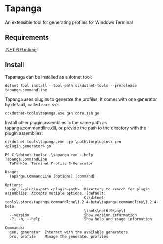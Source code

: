 ﻿# Tapanga

An extensible tool for generating profiles for Windows Terminal

## Requirements

[.NET 6 Runtime](https://dotnet.microsoft.com/download/dotnet/6.0)

## Install

Tapanaga can be installed as a dotnet tool:

```
dotnet tool install --tool-path c:\dotnet-tools --prerelease tapanga.commandline
```

Tapanga uses plugins to generate the profiles. It comes with one generator by
default, called `core.ssh`.

```
c:\dotnet-tools\tapanga.exe gen core.ssh go
```

Install other plugin assemblies in the same path as tapanga.commandline.dll, or provide the path to the
directory with the plugin assemblies:

```
c:\dotnet-tools\tapanga.exe -pp \path\to\plugins\ gen <plugin.generator> go
```

```
PS C:\dotnet-tools> .\tapanga.exe --help
Tapanga.CommandLine
  TaPaN-Ga: Terminal Profile N-Generator

Usage:
  Tapanga.CommandLine [options] [command]

Options:
  -pp, --plugin-path <plugin-path>  Directory to search for plugin assemblies. Accepts mutiple options. [default:
                                    C:\dotnet-tools\.store\tapanga.commandline\1.2.4-beta\tapanga.commandline\1.2.4-beta
                                    \tools\net6.0\any\]
  --version                         Show version information
  -?, -h, --help                    Show help and usage information

Commands:
  gen, generator  Interact with the available generators
  pro, profile    Manage the generated profiles
```
